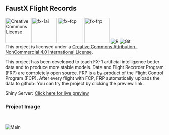 ## FaustX Flight Records

 <a href="http://creativecommons.org/licenses/by-nc/4.0/" rel="license"><img width="79px" style="border-width: 0;" src="https://i.creativecommons.org/l/by-nc/4.0/88x31.png" alt="Creative Commons License" /></a>
  <a href="https://www.faustx.com/en/fx1-tests" rel="fx1ai"><img width="79px" style="border-width: 0;" src="https://github.com/Berkantyuks/FaustX-Flight-Records/blob/main/Images/114x40-one-ai.png" alt="fx-1ai" /></a>
  <a href="https://www.faustx.com/en/" rel="fx1ai"><img width="79px" style="border-width: 0;" src="https://github.com/Berkantyuks/FaustX-Flight-Records/blob/main/Images/114x40-fcp.png" alt="fx-fcp" /></a>
   <a href="https://www.faustx.com/en/" rel="fxfrp"><img width="79px" style="border-width: 0;" src="https://github.com/Berkantyuks/FaustX-Flight-Records/blob/main/Images/114x40-fx-frp-new.png" alt="fx-frp" /></a>
  ![R](https://img.shields.io/badge/R-000000?style=for-the-badge&logo=r&logoColor=white)
  ![Git](https://img.shields.io/badge/GIT-000000?style=for-the-badge&logo=git&logoColor=white)
<br/>
This project is licensed under a <a href="http://creativecommons.org/licenses/by-nc/4.0/" rel="license">Creative Commons Attribution-NonCommercial 4.0 International License</a>.
<p>This project has been developed to teach FX-1 artificial intelligence better data and to produce more stable models. Data and Flight Recorder Program (FRP) are completely open source. FRP is a by-product of the Flight Control Program (FCP). After every flight with FCP, FRP automatically uploads the data to github. You can try the project by clicking the preview link.</p>

<div><span>Shiny Server: </span><a href="https://faustx.shinyapps.io/fx-statistics/" target="_blank">Click here for live preview</a></div>

### Project Image

<br/>

![Main](https://user-images.githubusercontent.com/61010367/174889791-94f1f11f-74f7-4d7e-ab9f-4dd4d73c7c3f.png)







